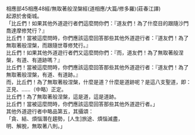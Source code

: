 相應部45相應48經/無取著般涅槃經(道相應/大篇/修多羅)(莊春江譯)  
起源於舍衛城。  
「比丘們！如果其他外道遊行者們這麼問你們：『道友們！為了什麼目的跟隨沙門喬達摩修梵行？』  
比丘們！當被這麼問時，你們應該這麼回答那些其他外道遊行者：『道友們！為了無取著般涅槃，而跟隨世尊修梵行。』  
比丘們！如果其他外道遊行者們又這麼問你們：『而，道友們！為了無取著般涅槃，有道、有道跡嗎？』  
比丘們！當被這麼問時，你們應該這麼回答那些其他外道遊行者：『道友們！為了無取著般涅槃，有道、有道跡。』  
而，比丘們！為了無取著般涅槃，什麼是道？什麼是道跡呢？是這八支聖道，即：正見、……（中略）正定。  
比丘們！為了無取著般涅槃，這是道，這是道跡。  
比丘們！當被這麼問時，你們應該這麼回答那些其他外道遊行者。」  
其他外道遊行者中略品第五，其攝頌：  
「貪、結、煩惱潛在趨勢，[人生]旅途、煩惱滅盡，  
明、解脫，無取著八則。」  
  
  
